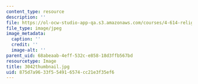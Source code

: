 ```yaml
---
content_type: resource
description: ''
file: https://ol-ocw-studio-app-qa.s3.amazonaws.com/courses/4-614-religious-architecture-and-islamic-cultures-fall-2002/875d7a9633f554916574cc21e3f35ef6_3042thumbnail.jpg
file_type: image/jpeg
image_metadata:
  caption: ''
  credit: ''
  image-alt: ''
parent_uid: 68abeaab-4eff-532c-e858-18d3ffb567bd
resourcetype: Image
title: 3042thumbnail.jpg
uid: 875d7a96-33f5-5491-6574-cc21e3f35ef6
---
```

